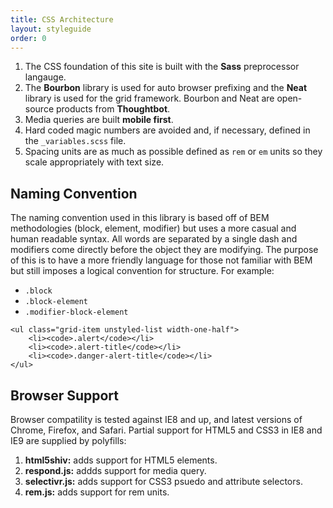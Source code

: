```yaml
---
title: CSS Architecture
layout: styleguide
order: 0
---
```


1. The CSS foundation of this site is built with the **Sass** preprocessor langauge.
1. The **Bourbon** library is used for auto browser prefixing and the **Neat** library is used for the grid framework. Bourbon and Neat are open-source products from **Thoughtbot**.
1. Media queries are built **mobile first**.
1. Hard coded magic numbers are avoided and, if necessary, defined in the `_variables.scss` file.
1. Spacing units are as much as possible defined as `rem` or `em` units so they scale appropriately with text size.

## Naming Convention
The naming convention used in this library is based off of BEM methodologies (block, element, modifier) but uses a more casual and human readable syntax. All words are separated by a single dash and modifiers come directly before the object they are modifying. The purpose of this is to have a more friendly language for those not familiar with BEM but still imposes a logical convention for structure. For example:

<div class="grid-box">
	<ul class="grid-item unstyled-list width-one-half">
		<li><code>.block</code></li>
		<li><code>.block-element</code></li>
		<li><code>.modifier-block-element</code></li>
	</ul>

	<ul class="grid-item unstyled-list width-one-half">
		<li><code>.alert</code></li>
		<li><code>.alert-title</code></li>
		<li><code>.danger-alert-title</code></li>
	</ul>
	
</div>


## Browser Support
Browser compatility is tested against IE8 and up, and latest versions of Chrome, Firefox, and Safari. Partial support for HTML5 and CSS3 in IE8 and IE9 are supplied by polyfills:

1. **html5shiv:** adds support for HTML5 elements.
1. **respond.js:** addds support for media query.
1. **selectivr.js:** adds support for CSS3 psuedo and attribute selectors.
1. **rem.js:** adds support for rem units.